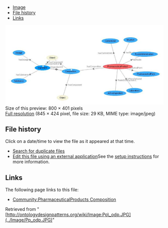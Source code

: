 * [Image](../Image/Pp_odp.JPG#file)
* [File history](../Image/Pp_odp.JPG#filehistory)
* [Links](../Image/Pp_odp.JPG#filelinks)

[![Image:Pp odp.JPG](../images/thumb/1/13/Pp_odp.JPG/800px-Pp_odp.JPG)](../images/1/13/Pp_odp.JPG)  
Size of this preview: 800 × 401 pixels  
[Full resolution](../images/1/13/Pp_odp.JPG)‎ (845 × 424 pixel, file size: 29 KB, MIME type: image/jpeg)

## File history

Click on a date/time to view the file as it appeared at that time.



  
* [Search for duplicate files](http://ontologydesignpatterns.org/wiki/Special:FileDuplicateSearch/Pp_odp.JPG "Special:FileDuplicateSearch/Pp odp.JPG")
* [Edit this file using an external application](http://ontologydesignpatterns.org/wiki/index.php?title=Image:Pp_odp.JPG&action=edit&externaledit=true&mode=file "Image:Pp odp.JPG")See the [setup instructions](http://www.mediawiki.org/wiki/Manual:External_editors "http://www.mediawiki.org/wiki/Manual:External_editors") for more information.

## Links



The following page links to this file:


* [Community:PharmaceuticalProducts Composition](../Community/PharmaceuticalProducts_Composition "Community:PharmaceuticalProducts Composition")


Retrieved from "[http://ontologydesignpatterns.org/wiki/Image:Pp\_odp.JPG](../Image/Pp_odp.JPG)"